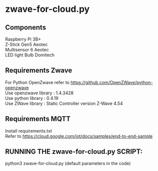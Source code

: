# zwave-for-cloud.py  

## Components
Raspberry Pi 3B+  
Z-Stick Gen5 Aeotec  
Multisensor 6 Aeotec  
LED light Bulb Domitech  

## Requirements Zwave

For Python OpenZwave refer to https://github.com/OpenZWave/python-openzwave  
Use openzwave library : 1.4.3428  
Use python library : 0.4.19  
Use ZWave library : Static Controller version Z-Wave 4.54  

## Requirements MQTT

Install requirements.txt  
Refer to https://cloud.google.com/iot/docs/samples/end-to-end-sample  


## RUNNING THE zwave-for-cloud.py SCRIPT:

python3 zwave-for-cloud.py (default parameters in the code) 
